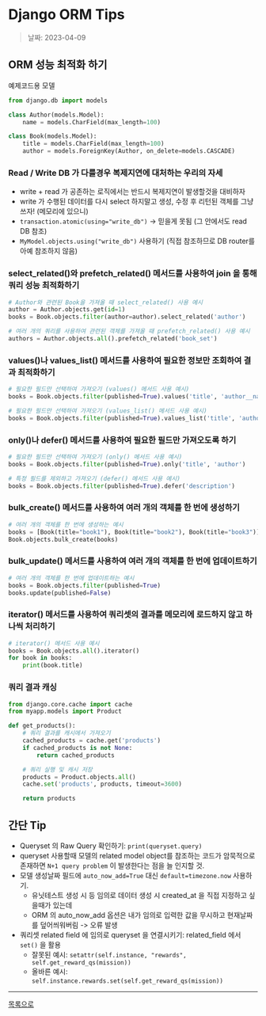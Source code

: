 # Django ORM Tips

> 날짜: 2023-04-09

## ORM 성능 최적화 하기

예제코드용 모델

```python
from django.db import models

class Author(models.Model):
    name = models.CharField(max_length=100)

class Book(models.Model):
    title = models.CharField(max_length=100)
    author = models.ForeignKey(Author, on_delete=models.CASCADE)
```


### Read / Write DB 가 다를경우 복제지연에 대처하는 우리의 자세

- write + read 가 공존하는 로직에서는 반드시 복제지연이 발생할것을 대비하자
- write 가 수행된 데이터를 다시 select 하지말고 생성, 수정 후 리턴된 객체를 그냥 쓰자! (메모리에 있으니)
- `transaction.atomic(using="write_db")` → 믿을게 못됨 (그 안에서도 read DB 참조)
- `MyModel.objects.using("write_db")` 사용하기 (직접 참조하므로 DB router를 아예 참조하지 않음)


### select_related()와 prefetch_related() 메서드를 사용하여 join 을 통해 쿼리 성능 최적화하기

```python
# Author와 관련된 Book을 가져올 때 select_related() 사용 예시
author = Author.objects.get(id=1)
books = Book.objects.filter(author=author).select_related('author')

# 여러 개의 쿼리를 사용하여 관련된 객체를 가져올 때 prefetch_related() 사용 예시
authors = Author.objects.all().prefetch_related('book_set')
```

### values()나 values_list() 메서드를 사용하여 필요한 정보만 조회하여 결과 최적화하기

```python
# 필요한 필드만 선택하여 가져오기 (values() 메서드 사용 예시)
books = Book.objects.filter(published=True).values('title', 'author__name')

# 필요한 필드만 선택하여 가져오기 (values_list() 메서드 사용 예시)
books = Book.objects.filter(published=True).values_list('title', 'author__name')
```

### only()나 defer() 메서드를 사용하여 필요한 필드만 가져오도록 하기

```python 
# 필요한 필드만 선택하여 가져오기 (only() 메서드 사용 예시)
books = Book.objects.filter(published=True).only('title', 'author')

# 특정 필드를 제외하고 가져오기 (defer() 메서드 사용 예시)
books = Book.objects.filter(published=True).defer('description')
```

### bulk_create() 메서드를 사용하여 여러 개의 객체를 한 번에 생성하기

```python
# 여러 개의 객체를 한 번에 생성하는 예시
books = [Book(title="book1"), Book(title="book2"), Book(title="book3")]
Book.objects.bulk_create(books)
```

### bulk_update() 메서드를 사용하여 여러 개의 객체를 한 번에 업데이트하기

```python
# 여러 개의 객체를 한 번에 업데이트하는 예시
books = Book.objects.filter(published=True)
books.update(published=False)
```

### iterator() 메서드를 사용하여 쿼리셋의 결과를 메모리에 로드하지 않고 하나씩 처리하기

```python
# iterator() 메서드 사용 예시
books = Book.objects.all().iterator()
for book in books:
    print(book.title)
```

### 쿼리 결과 캐싱

```python
from django.core.cache import cache
from myapp.models import Product

def get_products():
    # 쿼리 결과를 캐시에서 가져오기
    cached_products = cache.get('products')
    if cached_products is not None:
        return cached_products

    # 쿼리 실행 및 캐시 저장
    products = Product.objects.all()
    cache.set('products', products, timeout=3600)

    return products
```

## 간단 Tip

- Queryset 의 Raw Query 확인하기: `print(queryset.query)`
- queryset 사용할때 모델의 related model object를 참조하는 코드가 암묵적으로 존재하면 `N+1 query problem` 이 발생한다는 점을 늘 인지할 것.
- 모델 생성날짜 필드에 `auto_now_add=True` 대신 `default=timezone.now` 사용하기.
  - 유닛테스트 생성 시 등 임의로 데이터 생성 시 created_at 을 직접 지정하고 싶을때가 있는데
  - ORM 의 auto_now_add 옵션은 내가 임의로 입력한 값을 무시하고 현재날짜를 덮어씌워버림 -> 오류 발생
- 쿼리셋 related field 에 임의로 queryset 을 연결시키기: related_field 에서 `set()` 을 활용
  - 잘못된 예시: `setattr(self.instance, "rewards", self.get_reward_qs(mission))`
  - 올바른 예시: `self.instance.rewards.set(self.get_reward_qs(mission))`

---

[목록으로](https://shiwoo-park.github.io/blog)
